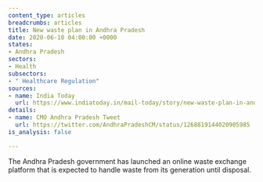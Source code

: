 ```yaml
---
content_type: articles
breadcrumbs: articles
title: New waste plan in Andhra Pradesh
date: 2020-06-10 04:00:00 +0000
states:
- Andhra Pradesh
sectors:
- Health
subsectors:
- " Healthcare Regulation"
sources:
- name: India Today
  url: https://www.indiatoday.in/mail-today/story/new-waste-plan-in-andhra-pradesh-1686071-2020-06-06
details:
- name: CMO Andhra Pradesh Tweet
  url: https://twitter.com/AndhraPradeshCM/status/1268819144020905985
is_analysis: false

---
```

The Andhra Pradesh government has launched an online waste exchange platform that is expected to handle waste from its generation until disposal.
